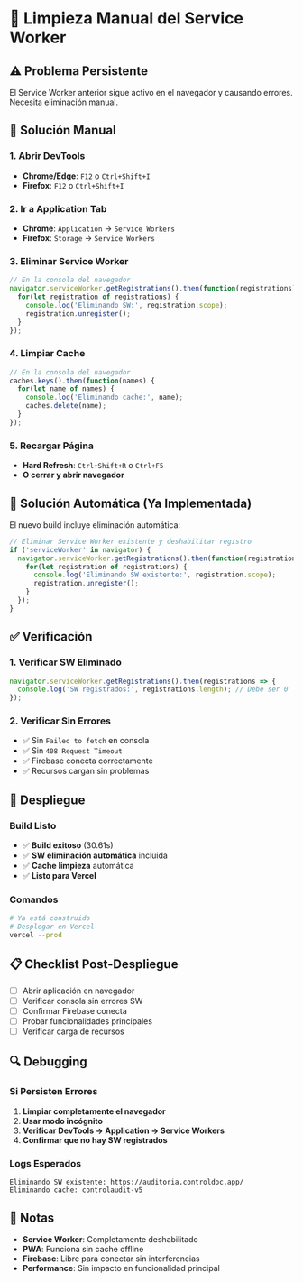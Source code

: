 # 🧹 Limpieza Manual del Service Worker

## ⚠️ Problema Persistente

El Service Worker anterior sigue activo en el navegador y causando errores. Necesita eliminación manual.

## 🔧 Solución Manual

### 1. Abrir DevTools
- **Chrome/Edge**: `F12` o `Ctrl+Shift+I`
- **Firefox**: `F12` o `Ctrl+Shift+I`

### 2. Ir a Application Tab
- **Chrome**: `Application` → `Service Workers`
- **Firefox**: `Storage` → `Service Workers`

### 3. Eliminar Service Worker
```javascript
// En la consola del navegador
navigator.serviceWorker.getRegistrations().then(function(registrations) {
  for(let registration of registrations) {
    console.log('Eliminando SW:', registration.scope);
    registration.unregister();
  }
});
```

### 4. Limpiar Cache
```javascript
// En la consola del navegador
caches.keys().then(function(names) {
  for(let name of names) {
    console.log('Eliminando cache:', name);
    caches.delete(name);
  }
});
```

### 5. Recargar Página
- **Hard Refresh**: `Ctrl+Shift+R` o `Ctrl+F5`
- **O cerrar y abrir navegador**

## 🔄 Solución Automática (Ya Implementada)

El nuevo build incluye eliminación automática:

```javascript
// Eliminar Service Worker existente y deshabilitar registro
if ('serviceWorker' in navigator) {
  navigator.serviceWorker.getRegistrations().then(function(registrations) {
    for(let registration of registrations) {
      console.log('Eliminando SW existente:', registration.scope);
      registration.unregister();
    }
  });
}
```

## ✅ Verificación

### 1. Verificar SW Eliminado
```javascript
navigator.serviceWorker.getRegistrations().then(registrations => {
  console.log('SW registrados:', registrations.length); // Debe ser 0
});
```

### 2. Verificar Sin Errores
- ✅ Sin `Failed to fetch` en consola
- ✅ Sin `408 Request Timeout`
- ✅ Firebase conecta correctamente
- ✅ Recursos cargan sin problemas

## 🚀 Despliegue

### Build Listo
- ✅ **Build exitoso** (30.61s)
- ✅ **SW eliminación automática** incluida
- ✅ **Cache limpieza** automática
- ✅ **Listo para Vercel**

### Comandos
```bash
# Ya está construido
# Desplegar en Vercel
vercel --prod
```

## 📋 Checklist Post-Despliegue

- [ ] Abrir aplicación en navegador
- [ ] Verificar consola sin errores SW
- [ ] Confirmar Firebase conecta
- [ ] Probar funcionalidades principales
- [ ] Verificar carga de recursos

## 🔍 Debugging

### Si Persisten Errores
1. **Limpiar completamente el navegador**
2. **Usar modo incógnito**
3. **Verificar DevTools → Application → Service Workers**
4. **Confirmar que no hay SW registrados**

### Logs Esperados
```
Eliminando SW existente: https://auditoria.controldoc.app/
Eliminando cache: controlaudit-v5
```

## 📝 Notas

- **Service Worker**: Completamente deshabilitado
- **PWA**: Funciona sin cache offline
- **Firebase**: Libre para conectar sin interferencias
- **Performance**: Sin impacto en funcionalidad principal
